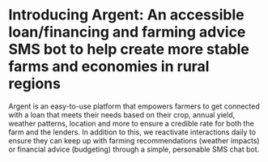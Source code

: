 # Introducing Argent: An accessible loan/financing and farming advice SMS bot to help create more stable farms and economies in rural regions
Argent is an easy-to-use platform that empowers farmers to get connected with a loan that meets their needs based on their crop, annual yield, weather patterns, location and more to ensure a credible rate for both the farm and the lenders. In addition to this, we reactivate interactions daily to ensure they can keep up with farming recommendations (weather impacts) or financial advice (budgeting) through a simple, personable SMS chat bot.
